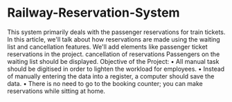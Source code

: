 # Railway-Reservation-System
This system primarily deals with the passenger reservations for train tickets.
In this article, we'll talk about how reservations are made using the waiting list and cancellation features.
We'll add elements like passenger ticket reservations in the project.
cancellation of reservations
Passengers on the waiting list should be displayed.
Objective of the Project:
•	All manual task should be digitised in order to lighten the workload for employees.
•	Instead of manually entering the data into a register, a computer should save the data.
•	There is no need to go to the booking counter; you can make reservations while sitting at home.
